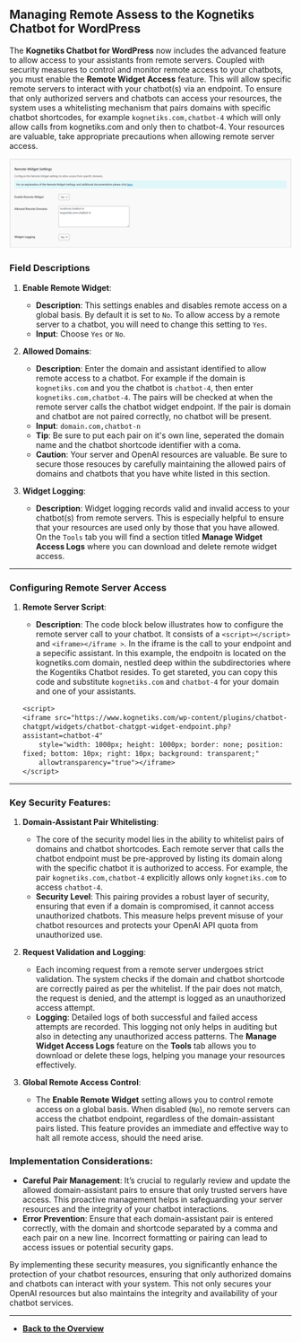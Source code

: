 ## Managing Remote Assess to the Kognetiks Chatbot for WordPress

The **Kognetiks Chatbot for WordPress** now includes the advanced feature to allow access to your assistants from remote servers.  Coupled with security measures to control and monitor remote access to your chatbots, you must enable the **Remote Widget Access** feature.  This will allow specific remote servers to interact with your chatbot(s) via an endpoint. To ensure that only authorized servers and chatbots can access your resources, the system uses a whitelisting mechanism that pairs domains with specific chatbot shortcodes, for example ```kognetiks.com,chatbot-4``` which will only allow calls from kognetiks.com and only then to chatbot-4.  Your resources are valuable, take appropriate precautions when allowing remote server access.

![Remote Widget Settings](remote-widget-settings.png)

### Field Descriptions

1. **Enable Remote Widget**:
   - **Description**: This settings enables and disables remote access on a global basis.  By default it is set to ```No```.  To allow access by a remote server to a chatbot, you will need to change this setting to ```Yes```.
   - **Input**: Choose ```Yes``` or ```No```.

2. **Allowed Domains**:
    - **Description**: Enter the domain and assistant identified to allow remote access to a chatbot.  For example if the domain is ```kognetiks.com``` and you the chatbot is ```chatbot-4```, then enter ```kognetiks.com,chatbot-4```.  The pairs will be checked at when the remote server calls the chatbot widget endpoint.  If the pair is domain and chatbot are not paired correctly, no chatbot will be present.
    - **Input**: ```domain.com,chatbot-n```
    - **Tip**: Be sure to put each pair on it's own line, seperated the domain name and the chatbot shortcode identifier with a coma.
    - **Caution**: Your server and OpenAI resources are valuable.  Be sure to secure those resouces by carefully maintaining the allowed pairs of domains and chatbots that you have white listed in this section.

3. **Widget Logging**:
    - **Description**: Widget logging records valid and invalid access to your chatbot(s) from remote servers.  This is especially helpful to ensure that your resources are used only by those that you have allowed.  On the ```Tools``` tab you will find a section titled **Manage Widget Access Logs** where you can download and delete remote widget access.

---

### Configuring Remote Server Access

1. **Remote Server Script**:
    - **Description**: The code block below illustrates how to configure the remote server call to your chatbot.  It consists of a ```<script></script>``` and ```<iframe></iframe >```.  In the iframe is the call to your endpoint and a sepecific assistant.  In this example, the endpoitn is located on the kognetiks.com domain, nestled deep within the subdirectories where the Kogentiks Chatbot resides.  To get stareted, you can copy this code and substitute ```kognetiks.com``` and ```chatbot-4``` for your domain and one of your assistants.

    ```
    <script>
    <iframe src="https://www.kognetiks.com/wp-content/plugins/chatbot-chatgpt/widgets/chatbot-chatgpt-widget-endpoint.php?assistant=chatbot-4"
        style="width: 1000px; height: 1000px; border: none; position: fixed; bottom: 10px; right: 10px; background: transparent;"
        allowtransparency="true"></iframe>
    </script>
    ```

---

### Key Security Features:

1. **Domain-Assistant Pair Whitelisting**:
   - The core of the security model lies in the ability to whitelist pairs of domains and chatbot shortcodes. Each remote server that calls the chatbot endpoint must be pre-approved by listing its domain along with the specific chatbot it is authorized to access. For example, the pair `kognetiks.com,chatbot-4` explicitly allows only `kognetiks.com` to access `chatbot-4`.
   - **Security Level**: This pairing provides a robust layer of security, ensuring that even if a domain is compromised, it cannot access unauthorized chatbots. This measure helps prevent misuse of your chatbot resources and protects your OpenAI API quota from unauthorized use.

2. **Request Validation and Logging**:
   - Each incoming request from a remote server undergoes strict validation. The system checks if the domain and chatbot shortcode are correctly paired as per the whitelist. If the pair does not match, the request is denied, and the attempt is logged as an unauthorized access attempt.
   - **Logging**: Detailed logs of both successful and failed access attempts are recorded. This logging not only helps in auditing but also in detecting any unauthorized access patterns. The **Manage Widget Access Logs** feature on the **Tools** tab allows you to download or delete these logs, helping you manage your resources effectively.

3. **Global Remote Access Control**:
   - The **Enable Remote Widget** setting allows you to control remote access on a global basis. When disabled (`No`), no remote servers can access the chatbot endpoint, regardless of the domain-assistant pairs listed. This feature provides an immediate and effective way to halt all remote access, should the need arise.

### Implementation Considerations:

- **Careful Pair Management**: It’s crucial to regularly review and update the allowed domain-assistant pairs to ensure that only trusted servers have access. This proactive management helps in safeguarding your server resources and the integrity of your chatbot interactions.
- **Error Prevention**: Ensure that each domain-assistant pair is entered correctly, with the domain and shortcode separated by a comma and each pair on a new line. Incorrect formatting or pairing can lead to access issues or potential security gaps.

By implementing these security measures, you significantly enhance the protection of your chatbot resources, ensuring that only authorized domains and chatbots can interact with your system. This not only secures your OpenAI resources but also maintains the integrity and availability of your chatbot services.

---

- **[Back to the Overview](/overview.md)**


